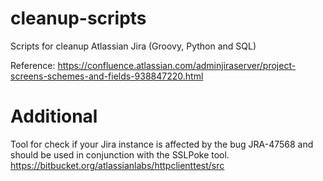 # cleanup-scripts
Scripts for cleanup Atlassian Jira (Groovy, Python and SQL)


Reference:
https://confluence.atlassian.com/adminjiraserver/project-screens-schemes-and-fields-938847220.html


# Additional 
Tool for check if your Jira instance is affected by the bug JRA-47568 and should be used in conjunction with the SSLPoke tool.
    https://bitbucket.org/atlassianlabs/httpclienttest/src